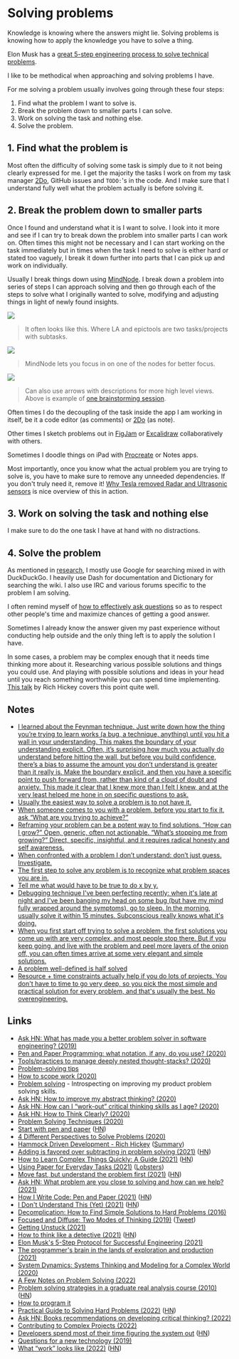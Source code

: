 # Solving problems

Knowledge is knowing where the answers might lie. Solving problems is knowing how to apply the knowledge you have to solve a thing.

Elon Musk has a [great 5-step engineering process to solve technical problems](https://twitter.com/jeff_weinstein/status/1454518683653459968).

I like to be methodical when approaching and solving problems I have.

For me solving a problem usually involves going through these four steps:

1. Find what the problem I want to solve is.
2. Break the problem down to smaller parts I can solve.
3. Work on solving the task and nothing else.
4. Solve the problem.

## 1. Find what the problem is

Most often the difficulty of solving some task is simply due to it not being clearly expressed for me. I get the majority the tasks I work on from my task manager [2Do](../macOS/apps/2do.md), GitHub issues and `TODO:`'s in the code. And I make sure that I understand fully well what the problem actually is before solving it.

## 2. Break the problem down to smaller parts

Once I found and understand what it is I want to solve. I look into it more and see if I can try to break down the problem into smaller parts I can work on. Often times this might not be necessary and I can start working on the task immediately but in times when the task I need to solve is either hard or stated too vaguely, I break it down further into parts that I can pick up and work on individually.

Usually I break things down using [MindNode](../macOS/apps/mindnode.md). I break down a problem into series of steps I can approach solving and then go through each of the steps to solve what I originally wanted to solve, modifying and adjusting things in light of newly found insights.

![](https://i.imgur.com/0HFwEZy.png)

> It often looks like this. Where LA and epictools are two tasks/projects with subtasks.

![](https://i.imgur.com/uzauKKU.png)

> MindNode lets you focus in on one of the nodes for better focus.

![](https://i.imgur.com/L5ueCNB.png)

> Can also use arrows with descriptions for more high level views. Above is example of [one brainstorming session](https://youtu.be/sB0DWq3PTDk).

Often times I do the decoupling of the task inside the app I am working in itself, be it a code editor (as comments) or [2Do](../macOS/apps/2do.md) (as note).

Other times I sketch problems out in [FigJam](https://www.figma.com/figjam/) or [Excalidraw](https://excalidraw.com/) collaboratively with others.

Sometimes I doodle things on iPad with [Procreate](https://procreate.art/) or Notes apps.

Most importantly, once you know what the actual problem you are trying to solve is, you have to make sure to remove any unneeded dependencies. If you don't truly need it, remove it! [Why Tesla removed Radar and Ultrasonic sensors](https://www.youtube.com/watch?v=_W1JBAfV4Io) is nice overview of this in action.

## 3. Work on solving the task and nothing else

I make sure to do the one task I have at hand with no distractions.

## 4. Solve the problem

As mentioned in [research](research.md), I mostly use Google for searching mixed in with DuckDuckGo. I heavily use Dash for documentation and Dictionary for searching the wiki. I also use IRC and various forums specific to the problem I am solving.

I often remind myself of [how to effectively ask questions](asking-questions.md) so as to respect other people's time and maximize chances of getting a good answer.

Sometimes I already know the answer given my past experience without conducting help outside and the only thing left is to apply the solution I have.

In some cases, a problem may be complex enough that it needs time thinking more about it. Researching various possible solutions and things you could use. And playing with possible solutions and ideas in your head until you reach something worthwhile you can spend time implementing. [This talk](https://www.youtube.com/watch?v=f84n5oFoZBc) by Rich Hickey covers this point quite well.

## Notes

- [I learned about the Feynman technique. Just write down how the thing you’re trying to learn works (a bug, a technique, anything) until you hit a wall in your understanding. This makes the boundary of your understanding explicit. Often, it’s surprising how much you actually do understand before hitting the wall, but before you build confidence, there’s a bias to assume the amount you don’t understand is greater than it really is. Make the boundary explicit, and then you have a specific point to push forward from, rather than kind of a cloud of doubt and anxiety. This made it clear that I knew more than I felt I knew, and at the very least helped me hone in on specific questions to ask.](https://lobste.rs/s/x1kzuw/what_tools_made_you_better_programmer)
- [Usually the easiest way to solve a problem is to not have it.](https://twitter.com/grhmc/status/1376148802428665861)
- [When someone comes to you with a problem, before you start to fix it, ask “What are you trying to achieve?”](https://twitter.com/kyleshevlin/status/1387050277199486984)
- [Reframing your problem can be a potent way to find solutions. “How can I grow?” Open, generic, often not actionable. “What’s stopping me from growing?” Direct, specific, insightful, and it requires radical honesty and self awareness.](https://twitter.com/linuz90/status/1434488113015963650)
- [When confronted with a problem I don’t understand: don’t just guess. Investigate.](https://twitter.com/optshiftk/status/1449031889096830977)
- [The first step to solve any problem is to recognize what problem spaces you are in.](https://twitter.com/rakyll/status/1455986549288439812)
- [Tell me what would have to be true to do x by y.](https://twitter.com/Austen/status/1510003537152937985)
- [Debugging technique I've been perfecting recently: when it's late at night and I've been banging my head on some bug (but have my mind fully wrapped around the symptoms), go to sleep. In the morning, usually solve it within 15 minutes. Subconscious really knows what it's doing.](https://twitter.com/gdb/status/1516526650216751106)
- [When you first start off trying to solve a problem, the first solutions you come up with are very complex, and most people stop there. But if you keep going, and live with the problem and peel more layers of the onion off, you can often times arrive at some very elegant and simple solutions.](https://twitter.com/Rahul_J_Mathur/status/1578018059834429441)
- [A problem well-defined is half solved](https://twitter.com/mds/status/1586766110170521602)
- [Resource + time constraints actually help if you do lots of projects. You don't have to time to go very deep, so you pick the most simple and practical solution for every problem, and that's usually the best. No overengineering.](https://twitter.com/levelsio/status/1587803701217050629)

## Links

- [Ask HN: What has made you a better problem solver in software engineering? (2019)](https://news.ycombinator.com/item?id=21659537)
- [Pen and Paper Programming: what notation, if any, do you use? (2020)](https://lobste.rs/s/qe1ac6/pen_paper_programming_what_notation_if)
- [Tools/practices to manage deeply nested thought-stacks? (2020)](https://lobste.rs/s/ka2diu/tools_practices_manage_deeply_nested)
- [Problem-solving tips](https://twitter.com/3blue1brown/status/1264221747391328256)
- [How to scope work (2020)](https://highgrowthengineering.substack.com/p/how-to-scope-work-)
- [Problem solving](https://www.alexkehayias.com/essays/problem-solving/) - Introspecting on improving my product problem solving skills.
- [Ask HN: How to improve my abstract thinking? (2020)](https://news.ycombinator.com/item?id=23675370)
- [Ask HN: How can I “work-out” critical thinking skills as I age? (2020)](https://news.ycombinator.com/item?id=24025759)
- [Ask HN: How to Think Clearly? (2020)](https://news.ycombinator.com/item?id=24892599)
- [Problem Solving Techniques (2020)](https://denvaar.github.io/articles/problem_solving_example.html)
- [Start with pen and paper](https://sethetter.com/posts/start-with-pen-and-paper/) ([HN](https://news.ycombinator.com/item?id=25031483))
- [4 Different Perspectives to Solve Problems (2020)](https://neilkakkar.com/different-perspectives-to-solve-problems.html)
- [Hammock Driven Development - Rich Hickey](https://www.youtube.com/watch?v=f84n5oFoZBc) ([Summary](https://twitter.com/philipcdavis/status/1379554692137558019))
- [Adding is favored over subtracting in problem solving (2021)](https://www.nature.com/articles/d41586-021-00592-0) ([HN](https://news.ycombinator.com/item?id=26727878))
- [How to Learn Complex Things Quickly: A Guide (2021)](https://product.hubspot.com/blog/how-to-learn-complex-things-quickly) ([HN](https://news.ycombinator.com/item?id=26738708))
- [Using Paper for Everyday Tasks (2021)](https://christine.website/blog/gtd-on-paper-2021-06-13) ([Lobsters](https://lobste.rs/s/uwuvx3/using_paper_for_everyday_tasks))
- [Move fast, but understand the problem first (2021)](https://jacobobryant.com/blog/understand/) ([HN](https://news.ycombinator.com/item?id=27691586))
- [Ask HN: What problem are you close to solving and how can we help? (2021)](https://news.ycombinator.com/item?id=28344952)
- [How I Write Code: Pen and Paper (2021)](https://noteflakes.com/articles/2021-09-02-how-i-write-code-pen-paper) ([HN](https://news.ycombinator.com/item?id=28390430))
- [I Don't Understand This (Yet) (2021)](https://www.iamjonas.me/2021/08/i-dont-understand-this-yet.html) ([HN](https://news.ycombinator.com/item?id=28745598))
- [Decomplication: How to Find Simple Solutions to Hard Problems (2016)](https://www.nateliason.com/blog/decomplication)
- [Focused and Diffuse: Two Modes of Thinking (2019)](https://fs.blog/2019/10/focused-diffuse-thinking/) ([Tweet](https://twitter.com/housecor/status/1449731674800013319))
- [Getting Unstuck (2021)](https://www.kevinlondon.com/2021/10/14/asking-for-help.html)
- [How to think like a detective (2021)](https://psyche.co/guides/how-to-solve-problems-by-thinking-like-a-detective) ([HN](https://news.ycombinator.com/item?id=28902211))
- [Elon Musk's 5-Step Protocol for Successful Engineering (2021)](https://insideevs.com/news/526954/elon-musk-5-steps-success/)
- [The programmer's brain in the lands of exploration and production (2021)](http://veekaybee.github.io/2021/11/07/typed-pipe/)
- [System Dynamics: Systems Thinking and Modeling for a Complex World (2020)](https://www.youtube.com/watch?v=o-Yp8A7BPE8)
- [A Few Notes on Problem Solving (2022)](https://jeremymikkola.com/posts/2022_01_01_a_few_notes_on_problem_solving.html)
- [Problem solving strategies in a graduate real analysis course (2010)](https://terrytao.wordpress.com/2010/10/21/245a-problem-solving-strategies/) ([HN](https://news.ycombinator.com/item?id=29899156))
- [How to program it](https://www.cs.kent.ac.uk/people/staff/sjt/Haskell_craft/HowToProgIt.html)
- [Practical Guide to Solving Hard Problems (2022)](https://praeclarum.org/2022/02/19/hard-problems.html) ([HN](https://news.ycombinator.com/item?id=30489354))
- [Ask HN: Books recommendations on developing critical thinking? (2022)](https://news.ycombinator.com/item?id=30542411)
- [Contributing to Complex Projects (2022)](https://mitchellh.com/writing/contributing-to-complex-projects)
- [Developers spend most of their time figuring the system out](https://lepiter.io/feenk/developers-spend-most-of-their-time-figuri-9q25taswlbzjc5rsufndeu0py/) ([HN](https://news.ycombinator.com/item?id=30858311))
- [Questions for a new technology (2019)](https://kellanem.com/notes/new-tech)
- [What “work” looks like (2022)](https://blog.jim-nielsen.com/2022/what-work-looks-like/) ([HN](https://news.ycombinator.com/item?id=33326080))
